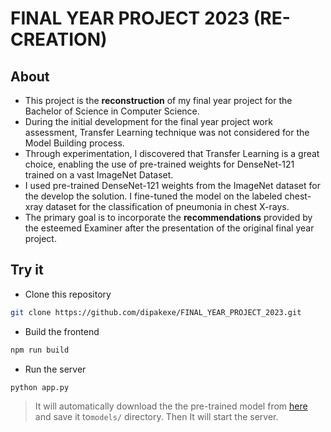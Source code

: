 # FINAL YEAR PROJECT 2023 (RE-CREATION)

## About

- This project is the **reconstruction** of my final year project for the Bachelor of Science in Computer Science.
- During the initial development for the final year project work assessment, Transfer Learning technique was not considered for the Model Building process.
- Through experimentation, I discovered that Transfer Learning is a great choice, enabling the use of pre-trained weights for DenseNet-121 trained on a vast ImageNet Dataset.
- I used pre-trained DenseNet-121 weights from the ImageNet dataset for the develop the solution. I fine-tuned the model on the labeled chest-xray dataset for the classification of pneumonia in chest X-rays.
- The primary goal is to incorporate the **recommendations** provided by the esteemed Examiner after the presentation of the original final year project.

## Try it

- Clone this repository

```bash
git clone https://github.com/dipakexe/FINAL_YEAR_PROJECT_2023.git
```

- Build the frontend

```bash
npm run build
```

- Run the server

```bash
python app.py
```

> It will automatically download the the pre-trained model from [here](https://github.com/dipakexe/lung-disease-detection-models) and save it to`models/` directory. Then It will start the server.
